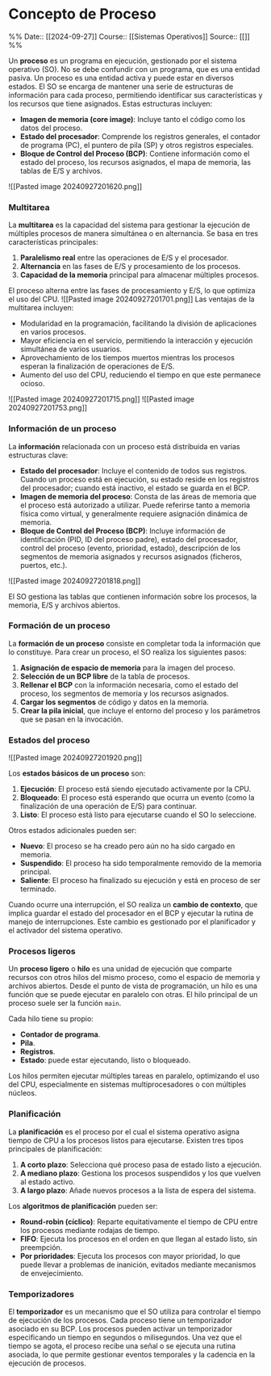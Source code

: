 # Concepto de Proceso

%%
Date:: [[2024-09-27]]
Course:: [[Sistemas Operativos]]
Source:: [[]]
%%

Un **proceso** es un programa en ejecución, gestionado por el sistema operativo (SO). No se debe confundir con un programa, que es una entidad pasiva. Un proceso es una entidad activa y puede estar en diversos estados. El SO se encarga de mantener una serie de estructuras de información para cada proceso, permitiendo identificar sus características y los recursos que tiene asignados. Estas estructuras incluyen:

- **Imagen de memoria (core image)**: Incluye tanto el código como los datos del proceso.
- **Estado del procesador**: Comprende los registros generales, el contador de programa (PC), el puntero de pila (SP) y otros registros especiales.
- **Bloque de Control del Proceso (BCP)**: Contiene información como el estado del proceso, los recursos asignados, el mapa de memoria, las tablas de E/S y archivos.

![[Pasted image 20240927201620.png]]

### Multitarea

La **multitarea** es la capacidad del sistema para gestionar la ejecución de múltiples procesos de manera simultánea o en alternancia. Se basa en tres características principales:

1. **Paralelismo real** entre las operaciones de E/S y el procesador.
2. **Alternancia** en las fases de E/S y procesamiento de los procesos.
3. **Capacidad de la memoria** principal para almacenar múltiples procesos.


El proceso alterna entre las fases de procesamiento y E/S, lo que optimiza el uso del CPU.
![[Pasted image 20240927201701.png]]
Las ventajas de la multitarea incluyen:

- Modularidad en la programación, facilitando la división de aplicaciones en varios procesos.
- Mayor eficiencia en el servicio, permitiendo la interacción y ejecución simultánea de varios usuarios.
- Aprovechamiento de los tiempos muertos mientras los procesos esperan la finalización de operaciones de E/S.
- Aumento del uso del CPU, reduciendo el tiempo en que este permanece ocioso.

![[Pasted image 20240927201715.png]]
![[Pasted image 20240927201753.png]]


### Información de un proceso

La **información** relacionada con un proceso está distribuida en varias estructuras clave:

- **Estado del procesador**: Incluye el contenido de todos sus registros. Cuando un proceso está en ejecución, su estado reside en los registros del procesador; cuando está inactivo, el estado se guarda en el BCP.
- **Imagen de memoria del proceso**: Consta de las áreas de memoria que el proceso está autorizado a utilizar. Puede referirse tanto a memoria física como virtual, y generalmente requiere asignación dinámica de memoria.
- **Bloque de Control del Proceso (BCP)**: Incluye información de identificación (PID, ID del proceso padre), estado del procesador, control del proceso (evento, prioridad, estado), descripción de los segmentos de memoria asignados y recursos asignados (ficheros, puertos, etc.).

![[Pasted image 20240927201818.png]]

El SO gestiona las tablas que contienen información sobre los procesos, la memoria, E/S y archivos abiertos.

### Formación de un proceso

La **formación de un proceso** consiste en completar toda la información que lo constituye. Para crear un proceso, el SO realiza los siguientes pasos:

1. **Asignación de espacio de memoria** para la imagen del proceso.
2. **Selección de un BCP libre** de la tabla de procesos.
3. **Rellenar el BCP** con la información necesaria, como el estado del proceso, los segmentos de memoria y los recursos asignados.
4. **Cargar los segmentos** de código y datos en la memoria.
5. **Crear la pila inicial**, que incluye el entorno del proceso y los parámetros que se pasan en la invocación.

### Estados del proceso

![[Pasted image 20240927201920.png]]

Los **estados básicos de un proceso** son:

1. **Ejecución**: El proceso está siendo ejecutado activamente por la CPU.
2. **Bloqueado**: El proceso está esperando que ocurra un evento (como la finalización de una operación de E/S) para continuar.
3. **Listo**: El proceso está listo para ejecutarse cuando el SO lo seleccione.

Otros estados adicionales pueden ser:

- **Nuevo**: El proceso se ha creado pero aún no ha sido cargado en memoria.
- **Suspendido**: El proceso ha sido temporalmente removido de la memoria principal.
- **Saliente**: El proceso ha finalizado su ejecución y está en proceso de ser terminado.

Cuando ocurre una interrupción, el SO realiza un **cambio de contexto**, que implica guardar el estado del procesador en el BCP y ejecutar la rutina de manejo de interrupciones. Este cambio es gestionado por el planificador y el activador del sistema operativo.

### Procesos ligeros

Un **proceso ligero** o **hilo** es una unidad de ejecución que comparte recursos con otros hilos del mismo proceso, como el espacio de memoria y archivos abiertos. Desde el punto de vista de programación, un hilo es una función que se puede ejecutar en paralelo con otras. El hilo principal de un proceso suele ser la función `main`.

Cada hilo tiene su propio:

- **Contador de programa**.
- **Pila**.
- **Registros**.
- **Estado**: puede estar ejecutando, listo o bloqueado.

Los hilos permiten ejecutar múltiples tareas en paralelo, optimizando el uso del CPU, especialmente en sistemas multiprocesadores o con múltiples núcleos.

### Planificación

La **planificación** es el proceso por el cual el sistema operativo asigna tiempo de CPU a los procesos listos para ejecutarse. Existen tres tipos principales de planificación:

1. **A corto plazo**: Selecciona qué proceso pasa de estado listo a ejecución.
2. **A mediano plazo**: Gestiona los procesos suspendidos y los que vuelven al estado activo.
3. **A largo plazo**: Añade nuevos procesos a la lista de espera del sistema.

Los **algoritmos de planificación** pueden ser:

- **Round-robin (cíclico)**: Reparte equitativamente el tiempo de CPU entre los procesos mediante rodajas de tiempo.
- **FIFO**: Ejecuta los procesos en el orden en que llegan al estado listo, sin preempción.
- **Por prioridades**: Ejecuta los procesos con mayor prioridad, lo que puede llevar a problemas de inanición, evitados mediante mecanismos de envejecimiento.

### Temporizadores

El **temporizador** es un mecanismo que el SO utiliza para controlar el tiempo de ejecución de los procesos. Cada proceso tiene un temporizador asociado en su BCP. Los procesos pueden activar un temporizador especificando un tiempo en segundos o milisegundos. Una vez que el tiempo se agota, el proceso recibe una señal o se ejecuta una rutina asociada, lo que permite gestionar eventos temporales y la cadencia en la ejecución de procesos.
